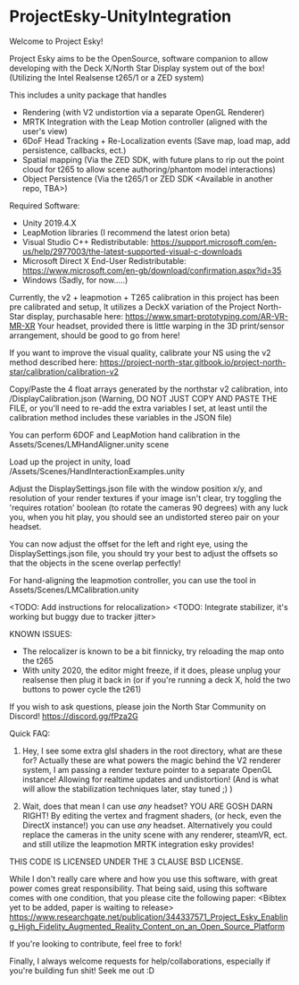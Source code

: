 # ProjectEsky-UnityIntegration

Welcome to Project Esky! 

Project Esky aims to be the OpenSource, software companion to allow developing with the Deck X/North Star Display system out of the box! 
(Utilizing the Intel Realsense t265/1 or a ZED system)

This includes a unity package that handles
- Rendering (with V2 undistortion via a separate OpenGL Renderer)
- MRTK Integration with the Leap Motion controller (aligned with the user's view)
- 6DoF Head Tracking + Re-Localization events (Save map, load map, add persistence, callbacks, ect.)
- Spatial mapping (Via the ZED SDK, with future plans to rip out the point cloud for t265 to allow scene authoring/phantom model interactions)
- Object Persistence (Via the t265/1 or ZED SDK <Available in another repo, TBA>)

Required Software:
- Unity 2019.4.X
- LeapMotion libraries (I recommend the latest orion beta)
- Visual Studio C++ Redistributable: https://support.microsoft.com/en-us/help/2977003/the-latest-supported-visual-c-downloads
- Microsoft Direct X End-User Redistributable: https://www.microsoft.com/en-gb/download/confirmation.aspx?id=35
- Windows (Sadly, for now.....)


Currently, the v2 + leapmotion + T265 calibration in this project has been pre calibrated and setup, 
It utilizes a DeckX variation of the Project North-Star display, purchasable here: https://www.smart-prototyping.com/AR-VR-MR-XR 
Your headset, provided there is little warping in the 3D print/sensor arrangement, should be good to go from here!

If you want to improve the visual quality, calibrate your NS using the v2 method described here: https://project-north-star.gitbook.io/project-north-star/calibration/calibration-v2

Copy/Paste the 4 float arrays generated by the northstar v2 calibration, into /DisplayCalibration.json
(Warning, DO NOT JUST COPY AND PASTE THE FILE, or you'll need to re-add the extra variables I set, at least until the calibration method includes these variables in the JSON file)

You can perform 6DOF and LeapMotion hand calibration in the Assets/Scenes/LMHandAligner.unity scene

Load up the project in unity, load /Assets/Scenes/HandInteractionExamples.unity

Adjust the DisplaySettings.json file with the window position x/y, and resolution of your render textures
if your image isn't clear, try toggling the 'requires rotation' boolean (to rotate the cameras 90 degrees)
with any luck you, when you hit play, you should see an undistorted stereo pair on your headset.

You can now adjust the offset for the left and right eye, using the DisplaySettings.json file, 
you should try your best to adjust the offsets so that the objects in the scene overlap perfectly!

For hand-aligning the leapmotion controller, you can use the tool in Assets/Scenes/LMCalibration.unity

<TODO: Add instructions for relocalization>
<TODO: Integrate stabilizer, it's working but buggy due to tracker jitter>

KNOWN ISSUES:
- The relocalizer is known to be a bit finnicky, try reloading the map onto the t265
- With unity 2020, the editor might freeze, if it does, please unplug your realsense then plug it back in (or if you're running a deck X, hold the two buttons to power cycle the t261) 

If you wish to ask questions, please join the North Star Community on Discord! 
https://discord.gg/fPza2G


Quick FAQ:

1) Hey, I see some extra glsl shaders in the root directory, what are these for?
Actually these are what powers the magic behind the V2 renderer system, I am passing a render texture pointer to a separate OpenGL instance! Allowing for realtime updates and undistortion! (And is what will allow the stabilization techniques later, stay tuned ;) )

2) Wait, does that mean I can use _any_ headset?
YOU ARE GOSH DARN RIGHT!
By editing the vertex and fragment shaders, (or heck, even the DirectX instance!) you can use _any_ headset.
Alternatively you could replace the cameras in the unity scene with any renderer, steamVR, ect. and still utilize the leapmotion MRTK integration esky provides!

THIS CODE IS LICENSED UNDER THE 3 CLAUSE BSD LICENSE.

While I don't really care where and how you use this software, with great power comes great responsibility.
That being said, using this software comes with one condition, that you please cite the following paper:
<Bibtex yet to be added, paper is waiting to release>
<https://www.researchgate.net/publication/344337571_Project_Esky_Enabling_High_Fidelity_Augmented_Reality_Content_on_an_Open_Source_Platform>

If you're looking to contribute, feel free to fork! 

Finally, I always welcome requests for help/collaborations, especially if you're building fun shit! Seek me out :D 
